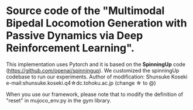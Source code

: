 # Source code of the **"Multimodal Bipedal Locomotion Generation with Passive Dynamics via Deep Reinforcement Learning".**

This implementation uses Pytorch and it is based on the **SpinningUp** code (https://github.com/openai/spinningup). We customized the spinningUp codebase to run our experiments. Author of modification: Shunsuke Koseki e-mail:shunsuke.koseki.q4☆dc.tohoku.ac.jp (change ☆ to @)

When you use our framework, please note that to modify the definition of "reset" in mujoco_env.py in the gym library.
